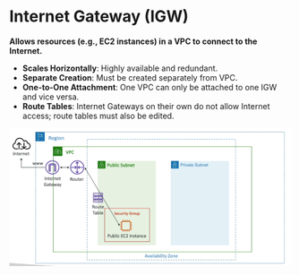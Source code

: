 # Internet Gateway (IGW)

**Allows resources (e.g., EC2 instances) in a VPC to connect to the Internet.**

- **Scales Horizontally**: Highly available and redundant.
- **Separate Creation**: Must be created separately from VPC.
- **One-to-One Attachment**: One VPC can only be attached to one IGW and vice versa.
- **Route Tables**: Internet Gateways on their own do not allow Internet access; route tables must also be edited.

![Internet Gateway](../z_resources/images/vpc/internet-gateway.png)